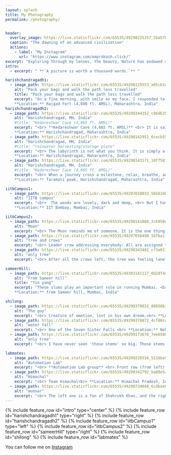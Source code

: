```yaml
---
layout: splash
title: My Photography
permalink: /photography/


header:
  overlay_image: https://live.staticflickr.com/65535/49298225257_2ba5702305_h.jpg
  caption: "The dawning of an advanced civilization"
  actions:
    - label: "My Instagram"
      url: "https://www.instagram.com/omprakash.click/"
excerpt: "Exploring through my lenses, the beauty, Nature has endowed us with."
intro: 
  - excerpt: " **`A picture is worth a thousand words.`** "

harishchandragadh1:
  - image_path: https://live.staticflickr.com/65535/49298125553_a65cb1d9fe_o.jpg
    alt: "Pack your bags and walk the path less travelled"
    title: "Pack your bags and walk the path less travelled"
    excerpt: "On a fine morning, with smile on my face, I responded to The Mountain's Call <br> (a still from the end of the night trek) <br>
    **Location:** Rajgad Fort (4,600 ft. AMSL), Maharashtra, India"
harishchandragadh2:
  - image_path: https://live.staticflickr.com/65535/49298344352_c86db35d98_o.jpg
    alt: "Harishchandragad, MH, India"
    #title: "Kedareshwar Cave (4,665 ft. AMSL)"
    excerpt: "<br> **Kedareshwar Cave (4,665 ft. AMSL)** <br> It is said that the pillars were built to depict the four `Yugas` of Life - `Satya Yuga`, `Tretha Yuga`, `Dwapara Yuga` and `Kali Yuga`. When a Yuga comes to the end of its time, one of the pillars is said to break down. And exactly one pillar is left. <br>
    **Location:** Harishchandragad, Maharashtra, India"
  - image_path: https://live.staticflickr.com/65535/49298142951_6cecb55be6_o.jpg
    alt: "Harishchandragad, MH, India"
    #title: "rainwater harvesting/storage place"
    excerpt: "<br> The labyrinth is not what you think. It is simply a rainwater harvesting/storage place. Even in summer, water remains cold.<br>
    **Location:** Harishchandragad, Maharashtra, India"
  - image_path: https://live.staticflickr.com/65535/49298143171_10ff587295_o.jpg
    alt: "Harishchandragad, MH, India"
    #title: "Kedareshwar Cave (4,665 ft. AMSL)"
    excerpt: "<br> When a journey cross a milestone, relax, breathe, and rejuvenate. Even the setting Sun smilingly peeps and say, see you tomorrow. <br>
    **Location:** Taramati peak, Harishchandragad, Maharashtra, India"

iitbCampus1:
  - image_path: https://live.staticflickr.com/65535/49297658033_50162d838f_o.jpg
    alt: "IITB campus"
    excerpt: "<br>  The woods are lovely, dark and deep, <br> But I have promises to keep, <br> And miles to go before I sleep, <br> And miles to go before I sleep. <br> *- By Robert Frost* <br>
    **Location:** IIT Bombay, Mumbai, India"

iitbCampus2:
  - image_path: https://live.staticflickr.com/65535/49298141886_2c6950e031_o.jpg
    alt: "Moon"
    excerpt: "<br> The Moon reminds me of someone. It is the one thing which we both can watch at the same time."
  - image_path: https://live.staticflickr.com/65535/49297658498_16fba1fac8_o.jpg
    alt: "tree and crows"
    excerpt: "<br> Leader crow addressing everybody: All are assigned their jobs now. Let's move; Sun is coming up."
  - image_path: https://live.staticflickr.com/65535/49298343482_cf3a011149_o.jpg
    alt: "only tree"
    excerpt: "<br> After all the crows left, the tree was feeling lonely. But it is happy because it knows that it is going to see them again tomorrow dawn."

sameerHill:
  - image_path: https://live.staticflickr.com/65535/49303141117_0d28f4e91a_o.jpg
    alt: "From Sameer hill"
    title: "Yin yang"
    excerpt: "These slums play an important role in running Mumbai. <br> कहते है - अमीरी का एहसास तभी होता है, जब गरीबी का अश्तित्व होता है <br> English translation: You feel being rich only when you know the poor exists; You feel happy because you have felt the sorrow earlier. <br>
    **Location:** from Sameer hill, Mumbai, India"

shilong:
  - image_path: https://live.staticflickr.com/65535/49299379032_80850b132a_o.jpg
    alt: "The guy"
    excerpt: "<br> Creature of emotion, lost in his own dream.<br> **Location:** Cherrapunji, Assam, India"
  - image_path: https://live.staticflickr.com/65535/49299378872_4cf00ce3ca_o.jpg
    alt: "water fall"
    excerpt: "<br> One of the Seven Sister Falls <br> **Location:** Nohkalikai Falls, Cherrapunji, Assam, India"
  - image_path: https://live.staticflickr.com/65535/49299173676_7ee658029b_o.jpg
    alt: "only tree"
    excerpt: "<br> I have never seen 'those stems' so big. Those stems are Dalchini (Cinnamon). And The bottles contain something else (honey :)).<br> **Location:** Cherrapunji, Assam, India"

labmates:
  - image_path: https://live.staticflickr.com/65535/49299220316_5216ba97a0_o.jpg
    alt: "Automation Lab"
    excerpt: "<br> **Automation Lab group** <br> Front row (from left): (Prof.) Sharad Bhartiya, Kannan M Moudgalya, Mani Bhushan, Ravindra D Gudi, and Sachin C Patwardhan<br> **Location:** IIT Bombay, Mumbai, India"
  - image_path: https://live.staticflickr.com/65535/49298342792_ba88e5af77_o.jpg
    alt: "Himachal"
    excerpt: "<br> Team Himachal<br> **Location:** Himachal Pradesh, India"
  - image_path: https://live.staticflickr.com/65535/49298734048_6cdbae651b_o.jpg
    alt: "munnar"
    excerpt: "<br> The left one is a fan of Shahrukh Khan, and the right one is a fan of Superman... <br> I presume.<br> **Location:** Munnar, Kerala, India"
---
```

{% include feature_row id="intro" type="center" %}
{% include feature_row id="harishchandragadh1" type="right" %}
{% include feature_row id="harishchandragadh2" %}
{% include feature_row id="iitbCampus1" type="left" %}
{% include feature_row id="iitbCampus2" %}
{% include feature_row id="sameerHill" type="right" %}
{% include feature_row id="shilong" %}
{% include feature_row id="labmates" %}

You can follow me on [Instagram <i class="fab fa-instagram"></i>](https://www.instagram.com/omprakash.click/)
